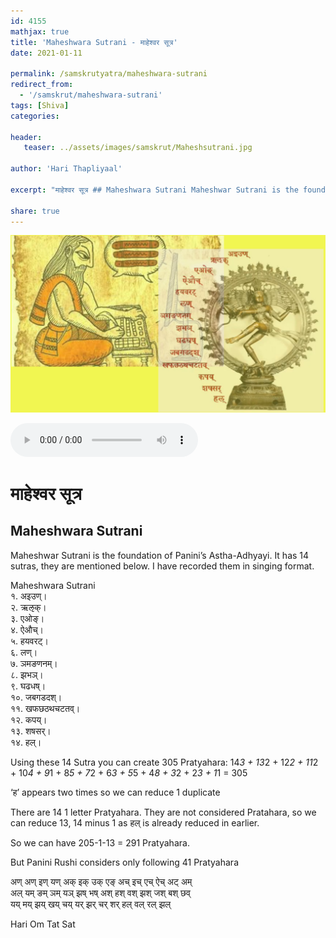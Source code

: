 ```yaml
---
id: 4155    
mathjax: true    
title: 'Maheshwara Sutrani - माहेश्वर सूत्र'    
date: 2021-01-11    

permalink: /samskrutyatra/maheshwara-sutrani
redirect_from: 
  - '/samskrut/maheshwara-sutrani'
tags: [Shiva]    
categories:    
    
header:    
   teaser: ../assets/images/samskrut/Maheshsutrani.jpg    
    
author: 'Hari Thapliyaal'    
    
excerpt: "माहेश्वर सूत्र ## Maheshwara Sutrani Maheshwar Sutrani is the foundation of Panini’s Astha-Adhyayi. It has 14 sutras, they are mentioned below. I have recorded them in singing format. Maheshwara Sutrani १. अइउण्। २. ऋऌक्। ३. एओङ्। ४. ऐऔच्। ५."
    
share: true    
---
```

![](../assets/images/samskrut/Maheshsutrani.jpg)    
    
    
    
<audio controls>
  <source src="https://raw.githubusercontent.com/dasarpai/DAI-mp3/main/dasarpai-mp3/017-MaheshwaraSutrani.mp3" type="audio/mp3">
  Your browser does not support the audio element.
</audio>     
    
# माहेश्वर सूत्र    
## Maheshwara Sutrani    
      
Maheshwar Sutrani is the foundation of Panini’s Astha-Adhyayi. It has 14 sutras, they are mentioned below. I have recorded them in singing format.    
    
Maheshwara Sutrani    
१. अइउण्।    
२. ऋऌक्।    
३. एओङ्।    
४. ऐऔच्।    
५. हयवरट्।    
६. लण्।    
७. ञमङणनम्।    
८. झभञ्।    
९. घढधष्।    
१०. जबगडदश्।    
११. खफछठथचटतव्।    
१२. कपय्।    
१३. शषसर्।    
१४. हल्।    
    
Using these 14 Sutra you can create 305 Pratyahara: 14*3 + 13*2 + 12*2 + 11*2 + 10*4 + 9*1 + 8*5 + 7*2 + 6*3 + 5*5 + 4*8 + 3*2 + 2*3 + 1*1 = 305    
    
    
‘ह’ appears two times so we can reduce 1 duplicate    
    
    
There are 14 1 letter Pratyahara. They are not considered Pratahara, so we can reduce 13, 14 minus 1 as हल् is already reduced in earlier.    
    
    
So we can have 205-1-13 = 291 Pratyahara.    
    
But Panini Rushi considers only following 41 Pratyahara    
    
अण् अण् इण् यण् अक् इक् उक् एङ् अच् इच् एच् ऐच् अट् अम्    
अल् यम् ङम् ञम् यञ् झष् भष् अश् हश् वश् झश् जश् बश् छव्    
यय् मय् झय् खय् चय् यर् झर् चर् शर् हल् वल् रल् झल्    
    
Hari Om Tat Sat    
    
